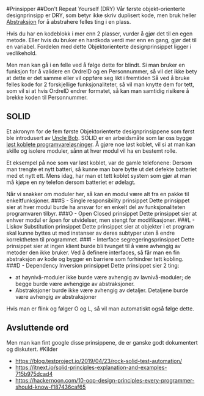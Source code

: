#Prinsipper
##Don't Repeat Yourself (DRY)
Vår første objekt-orienterte designprinsipp er DRY, som betyr ikke skriv duplisert kode, men bruk heller
[Abstraksjon](http://javarevisited.blogspot.com/2010/10/abstraction-in-java.html) for å abstrahere felles ting i en plass.

Hvis du har en kodeblokk i mer enn 2 plasser, vurder å gjør det til en egen metode.
Eller hvis du bruker en hardkoda verdi mer enn en gang, gjør det til en variabel.
Fordelen med dette Objektorienterte designprinsippet ligger i vedlikehold.

Men man kan gå i en felle ved å følge dette for blindt.
Si man bruker en funksjon for å validere en OrdreID og en Personnummer, 
så vil det ikke bety at dette er det samme eller vil oppføre seg likt i fremtiden
Så ved å bruke felles kode for 2 forskjellige funksjonaliteter, så vil man knytte dem for tett, som vil si at hvis
OrdreID endrer formatet, så kan man samtidig risikere å brekke koden til Personnummer.

## SOLID
Et akronym for de fem første Objektorienterte designprinsippene som først ble introdusert av [Uncle Bob](https://en.wikipedia.org/wiki/Robert_Cecil_Martin).
SOLID er en arbeidsmåte som lar oss bygge [løst koblete programvareløsninger](https://en.wikipedia.org/wiki/Loose_coupling).
Å gjøre noe løst koblet, vil si at man kan skille og isolere moduler, sånn at hver modul vil ha en bestemt rolle.

Et eksempel på noe som var løst koblet, var de gamle telefonene: Dersom man trengte 
et nytt batteri, så kunne man bare bytte ut det defekte batteriet med et nytt ett.
Mens idag, har man et tett koblet system som gjør at man må kjøpe en ny telefon dersom batteriet er ødelagt.

Når vi snakker om moduler her, så kan en modul være alt fra en pakke til enkeltfunksjoner.
###S - Single responsibility prinsippet
Dette prinsippet sier at hver modul burde ha ansvar for en enkelt del av funksjonaliteten programvaren tilbyr.
###O - Open Closed prinsippet
Dette prinsippet sier at enhver modul er åpen for utvidelser, men stengt for modifikasjoner.
###L - Liskov Substitution prinsippet
Dette prinsippet sier at objekter i et program skal kunne byttes ut med instanser
av deres subtyper uten å endre korrektheten til programmet.
###I - Interface segregeringsprinsippet
Dette prinsippet sier at ingen klient burde bli tvunget til å være avhengig av metoder den ikke bruker.
Ved å definere interfaces, så får man en fin abstraksjon av kode og bygger en barriere som forhindrer tett kobling.
###D - Dependency Inversion prinsippet
Dette prinsippet sier 2 ting:
* at høynivå-moduler ikke burde være avhengig av lavnivå-moduler;
de begge burde være avhengige av abstraksjoner.
* Abstraksjoner burde ikke være avhengig av detaljer. Detaljene burde være avhengig av abstraksjoner

Hvis man er flink og følger O og L, så vil man automatiskt også følge dette.

## Avsluttende ord 

Men man kan fint google disse prinsippene, de er ganske godt dokumentert og diskutert.
#Kilder
* https://blog.testproject.io/2019/04/23/rock-solid-test-automation/
* https://itnext.io/solid-principles-explanation-and-examples-715b975dcad4
* https://hackernoon.com/10-oop-design-principles-every-programmer-should-know-f187436caf65
